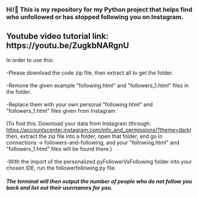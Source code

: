 ### Hi!👋 This is my repository for my Python project that helps find who unfollowed or has stopped following you on Instagram.
<h2>Youtube video tutorial link: https://youtu.be/ZugkbNARgnU </h2>

In order to use this: 
  <br><br>-Please download the code zip file, then extract all to get the folder. 
  <br><br>-Remove the given example "following.html" and "followers_1.html" files in the folder.
 <br><br>-Replace them with your own personal "following.html" and "followers_1.html" files given from Instagram 
  <br><br> (To find this: Download your data from Instagram (through: https://accountscenter.instagram.com/info_and_permissions/?theme=dark) then, extract the zip file into a folder, open that folder, and go in connections -> followers-and-following, and your "following.html" and "followers_1.html" files will be found there.) 
 <br> <br>-With the import of the personalized pyFollowerVsFollowing folder into your chosen IDE, run the followerfollowing.py file.
  
  <h5>The terminal will then output the number of people who do not follow you back and list out their usernames for you.</h5>
